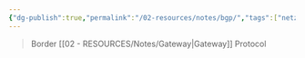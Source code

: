 ```yaml
---
{"dg-publish":true,"permalink":"/02-resources/notes/bgp/","tags":["netzwerk/protocol"],"noteIcon":""}
---
```


>Border [[02 - RESOURCES/Notes/Gateway\|Gateway]] Protocol